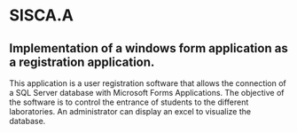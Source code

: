 # SISCA.A
## Implementation of a windows form application as a registration application.
This application is a user registration software that allows the connection of a SQL Server database with Microsoft Forms Applications. The objective of the software is to control the entrance of students to the different laboratories. An administrator can display an excel to visualize the database.
